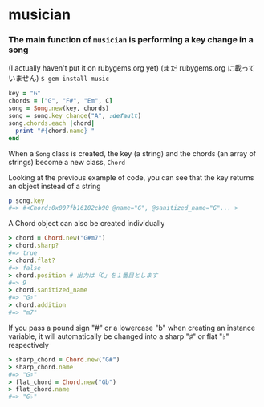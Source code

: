 # musician

### The main function of `musician` is performing a key change in a song

(I actually haven't put it on rubygems.org yet)
(まだ rubygems.org に載っていません)
`$ gem install music`

```ruby
key = "G"
chords = ["G", "F#", "Em", C]
song = Song.new(key, chords)
song = song.key_change("A", :default)
song.chords.each |chord|
  print "#{chord.name} "
end
```

When a `Song` class is created, the key (a string) and the chords (an array of strings)
become a new class, `Chord`

Looking at the previous example of code, you can see that the key returns an object instead of a string
```ruby
p song.key
#=> #<Chord:0x007fb16102cb90 @name="G", @sanitized_name="G"... >
```

A Chord object can also be created individually
```ruby
> chord = Chord.new("G#m7")
> chord.sharp?
#=> true
> chord.flat?
#=> false
> chord.position # 出力は「C」を１番目とします
#=> 9
> chord.sanitized_name
#=> "G♯"
> chord.addition
#=> "m7"
```

If you pass a pound sign "#" or a lowercase "b" when creating an instance variable,
it will automatically be changed into a sharp "♯" or flat "♭" respectively

```ruby
> sharp_chord = Chord.new("G#")
> sharp_chord.name
#=> "G♯"
> flat_chord = Chord.new("Gb")
> flat_chord.name
#=> "G♭"
```
